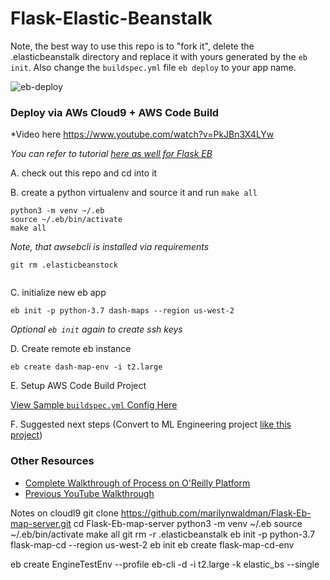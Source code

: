 # Flask-Elastic-Beanstalk


Note, the best way to use this repo is to "fork it", delete the .elasticbeanstalk directory and replace it with yours generated by the `eb init`.  Also change the `buildspec.yml` file `eb deploy` to your app name.

![eb-deploy](https://user-images.githubusercontent.com/58792/106804626-a3a81900-6633-11eb-9cf6-54c24af6827f.png)



### Deploy via AWs Cloud9 + AWS Code Build

*Video here https://www.youtube.com/watch?v=PkJBn3X4LYw

*You can refer to tutorial [here as well for Flask EB](https://docs.aws.amazon.com/elasticbeanstalk/latest/dg/create-deploy-python-flask.html)*

A.  check out this repo and cd into it

B.  create a python virtualenv and source it and run `make all`

```
python3 -m venv ~/.eb
source ~/.eb/bin/activate
make all
```

*Note, that awsebcli is installed via requirements*

```
git rm .elasticbeanstock


```

C. initialize new eb app
```
eb init -p python-3.7 dash-maps --region us-west-2

```

*Optional `eb init` again to create ssh keys*

D. Create remote eb instance

```
eb create dash-map-env -i t2.large

```

E.  Setup AWS Code Build Project

[View Sample `buildspec.yml` Config Here](https://github.com/noahgift/Flask-Elastic-Beanstalk/blob/main/buildspec.yml)

F.  Suggested next steps (Convert to ML Engineering project [like this project](https://github.com/noahgift/flask-ml-azure-serverless))

### Other Resources

* [Complete Walkthrough of Process on O'Reilly Platform](https://learning.oreilly.com/videos/aws-elastic-beanstalk/62022021VIDEOPAIML/62022021VIDEOPAIML-c1_s0)
* [Previous YouTube Walkthrough](https://youtu.be/iSv-i1tWpQc)


Notes on cloudl9
git clone https://github.com/marilynwaldman/Flask-Eb-map-server.git
cd Flask-Eb-map-server
python3 -m venv ~/.eb
source ~/.eb/bin/activate
make all
git rm -r .elasticbeanstalk
eb init -p python-3.7 flask-map-cd --region us-west-2
eb init
eb create flask-map-cd-env

eb create EngineTestEnv --profile eb-cli -d -i t2.large -k elastic_bs --single

